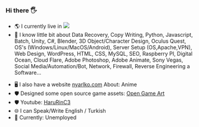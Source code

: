 ### Hi there 🖐
- 🌎 I currently live in    <img src="https://raw.githubusercontent.com/neptune1881/neptune1881.github.io/main/tr.png">
- 🌱 I know little bit about Data Recovery, Copy Writing, Python, Javascript, Batch, Unity, C#, Blender, 3D Object/Character Design, Oculus Quest, OS's (Windows/Linux/MacOS/Android), Server Setup (OS,Apache,VPN), Web Design, WordPress, HTML, CSS, MySQL, SEO, Raspberry PI, Digital Ocean, Cloud Flare, Adobe Photoshop, Adobe Animate, Sony Vegas, Social Media/Automation/Bot, Network, Firewall, Reverse Engineering a Software...
<!--- 🖼 I can draw: <a href="https://www.deviantart.com/ny4rlk0/gallery">Deviant Art</a>
- 📜 I wrote few stories, although they all written in Turkish: <a href="https://www.wattpad.com/user/nyarlk0">Wattpad</a>
- 🎮 I released some games on Google Play too long ago: <a href="https://play.google.com/store/apps/developer?id=">Google Play</a>
- ☎ You can reach me: **redacted**:   *<a href="https://www.google.com">* for privacy*</a>*
- ⚡ I’m currently learning Character Design to make a game (Anime) for Quest 2. (Alpha Stage, Public Beta ETA is: Unknown for now! Licensing issues etc.) 
- 💬 I did little bit development for Bot with Telegram API (Crypto currency / advertising bot etc. But i wasn't interested in it too much.)-->
- 🖥 I also have a website <a href="https://nyarlko.com/">nyarlko.com</a> About: Anime
- 🛡 Designed some open source game assets: <a href="https://opengameart.org/users/nyarlko">Open Game Art</a>
- 🛡 Youtube: <a href="https://www.youtube.com/@HaruRinC3">HaruRinC3</a>
- 🌐 I can Speak/Write English / Turkish
- 💼 Currently: Unemployed
<!--- <a href="https://patreon.com/nyarlko">Donations</a> are always appreciated.-->
<!--- Recreation of ny4rlk0 account alot of the repos are missing; yes, i know...-->
<!--
**neptune1881/neptune1881** is a ✨ _special_ ✨ repository because its `README.md` (this file) appears on your GitHub profile.

Here are some ideas to get you started:

- 🔭 I’m currently working on ...
- 🌱 I’m currently learning ...
- 👯 I’m looking to collaborate on ...
- 🤔 I’m looking for help with ...
- 💬 Ask me about ...
- 📫 How to reach me: ...
- 😄 Pronouns: ...
- ⚡ Fun fact: ...
-->
